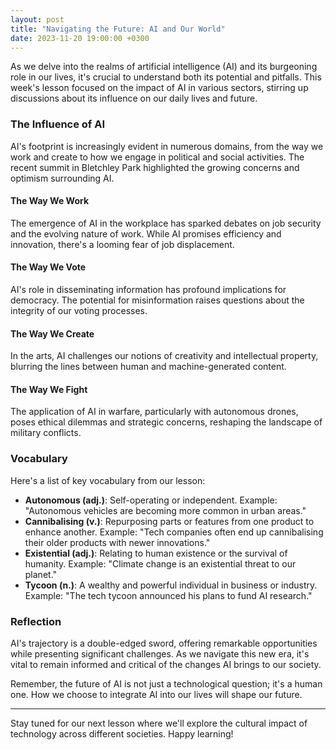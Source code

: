 ```yaml
---
layout: post
title: "Navigating the Future: AI and Our World"
date: 2023-11-20 19:00:00 +0300
---
```


As we delve into the realms of artificial intelligence (AI) and its burgeoning role in our lives, it's crucial to understand both its potential and pitfalls. This week's lesson focused on the impact of AI in various sectors, stirring up discussions about its influence on our daily lives and future.

### The Influence of AI
AI's footprint is increasingly evident in numerous domains, from the way we work and create to how we engage in political and social activities. The recent summit in Bletchley Park highlighted the growing concerns and optimism surrounding AI.

#### The Way We Work
The emergence of AI in the workplace has sparked debates on job security and the evolving nature of work. While AI promises efficiency and innovation, there's a looming fear of job displacement.

#### The Way We Vote
AI's role in disseminating information has profound implications for democracy. The potential for misinformation raises questions about the integrity of our voting processes.

#### The Way We Create
In the arts, AI challenges our notions of creativity and intellectual property, blurring the lines between human and machine-generated content.

#### The Way We Fight
The application of AI in warfare, particularly with autonomous drones, poses ethical dilemmas and strategic concerns, reshaping the landscape of military conflicts.

### Vocabulary
Here's a list of key vocabulary from our lesson:

- **Autonomous (adj.)**: Self-operating or independent. Example: "Autonomous vehicles are becoming more common in urban areas."
- **Cannibalising (v.)**: Repurposing parts or features from one product to enhance another. Example: "Tech companies often end up cannibalising their older products with newer innovations."
- **Existential (adj.)**: Relating to human existence or the survival of humanity. Example: "Climate change is an existential threat to our planet."
- **Tycoon (n.)**: A wealthy and powerful individual in business or industry. Example: "The tech tycoon announced his plans to fund AI research."

### Reflection
AI's trajectory is a double-edged sword, offering remarkable opportunities while presenting significant challenges. As we navigate this new era, it's vital to remain informed and critical of the changes AI brings to our society.

Remember, the future of AI is not just a technological question; it's a human one. How we choose to integrate AI into our lives will shape our future.

---

Stay tuned for our next lesson where we'll explore the cultural impact of technology across different societies. Happy learning!